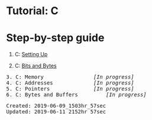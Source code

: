 # Tutorial: C
<h1>Step-by-step guide</h1>

1. C: <a href="https://medium.com/@mikaileliyah/c-set-up-ed7e3014c371">Setting Up</a>

2. C: <a href="https://medium.com/@mikaileliyah/c-bits-and-bytes-a7bdd872efc2">Bits and Bytes</a>

<PRE>
3. C: Memory 				<i>[In progress]</i>
4. C: Addresses 			<i>[In progress]</i>
5. C: Pointers 				<i>[In progress]</i>
6. C: Bytes and Buffers 		<i>[In progress]</i>
</PRE>

<PRE>
Created: 2019-06-09_1503hr_57sec
Updated: 2019-06-11_2152hr_57sec
</PRE>